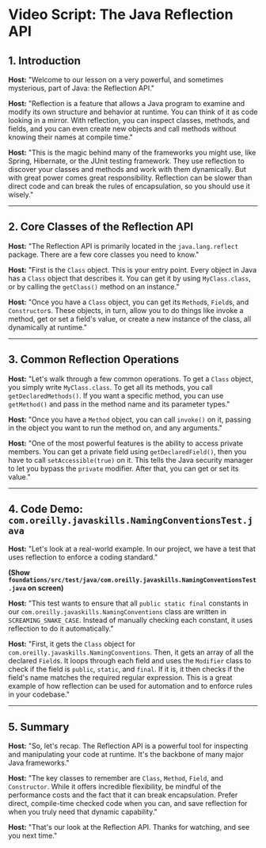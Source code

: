 
# Video Script: The Java Reflection API

## 1. Introduction

**Host:** "Welcome to our lesson on a very powerful, and sometimes mysterious, part of Java: the Reflection API."

**Host:** "Reflection is a feature that allows a Java program to examine and modify its own structure and behavior at runtime. You can think of it as code looking in a mirror. With reflection, you can inspect classes, methods, and fields, and you can even create new objects and call methods without knowing their names at compile time."

**Host:** "This is the magic behind many of the frameworks you might use, like Spring, Hibernate, or the JUnit testing framework. They use reflection to discover your classes and methods and work with them dynamically. But with great power comes great responsibility. Reflection can be slower than direct code and can break the rules of encapsulation, so you should use it wisely."

---

## 2. Core Classes of the Reflection API

**Host:** "The Reflection API is primarily located in the `java.lang.reflect` package. There are a few core classes you need to know."

**Host:** "First is the `Class` object. This is your entry point. Every object in Java has a `Class` object that describes it. You can get it by using `MyClass.class`, or by calling the `getClass()` method on an instance."

**Host:** "Once you have a `Class` object, you can get its `Method`s, `Field`s, and `Constructor`s. These objects, in turn, allow you to do things like invoke a method, get or set a field's value, or create a new instance of the class, all dynamically at runtime."

---

## 3. Common Reflection Operations

**Host:** "Let's walk through a few common operations. To get a `Class` object, you simply write `MyClass.class`. To get all its methods, you call `getDeclaredMethods()`. If you want a specific method, you can use `getMethod()` and pass in the method name and its parameter types."

**Host:** "Once you have a `Method` object, you can call `invoke()` on it, passing in the object you want to run the method on, and any arguments."

**Host:** "One of the most powerful features is the ability to access private members. You can get a private field using `getDeclaredField()`, then you have to call `setAccessible(true)` on it. This tells the Java security manager to let you bypass the `private` modifier. After that, you can get or set its value."

---

## 4. Code Demo: `com.oreilly.javaskills.NamingConventionsTest.java`

**Host:** "Let's look at a real-world example. In our project, we have a test that uses reflection to enforce a coding standard."

**(Show `foundations/src/test/java/com.oreilly.javaskills.NamingConventionsTest.java` on screen)**

**Host:** "This test wants to ensure that all `public static final` constants in our `com.oreilly.javaskills.NamingConventions` class are written in `SCREAMING_SNAKE_CASE`. Instead of manually checking each constant, it uses reflection to do it automatically."

**Host:** "First, it gets the `Class` object for `com.oreilly.javaskills.NamingConventions`. Then, it gets an array of all the declared `Field`s. It loops through each field and uses the `Modifier` class to check if the field is `public`, `static`, and `final`. If it is, it then checks if the field's name matches the required regular expression. This is a great example of how reflection can be used for automation and to enforce rules in your codebase."

---

## 5. Summary

**Host:** "So, let's recap. The Reflection API is a powerful tool for inspecting and manipulating your code at runtime. It's the backbone of many major Java frameworks."

**Host:** "The key classes to remember are `Class`, `Method`, `Field`, and `Constructor`. While it offers incredible flexibility, be mindful of the performance costs and the fact that it can break encapsulation. Prefer direct, compile-time checked code when you can, and save reflection for when you truly need that dynamic capability."

**Host:** "That's our look at the Reflection API. Thanks for watching, and see you next time."
